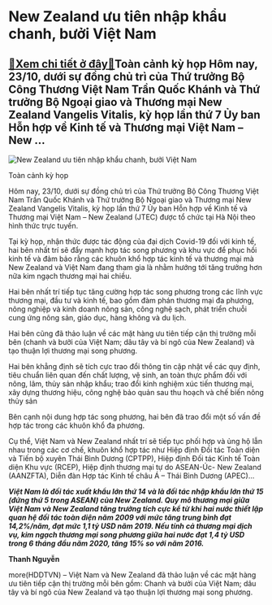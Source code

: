 New Zealand ưu tiên nhập khẩu chanh, bưởi Việt Nam
==================================================

[:gift:Xem chi tiết ở đây:gift:](https://hddtvn.com/new-zealand-uu-tien-nhap-khau-chanh-buoi-viet-nam/)Toàn cảnh kỳ họp Hôm nay, 23/10, dưới sự đồng chủ trì của Thứ trưởng Bộ Công Thương Việt Nam Trần Quốc Khánh và Thứ trưởng Bộ Ngoại giao và Thương mại New Zealand Vangelis Vitalis, kỳ họp lần thứ 7 Ủy ban Hỗn hợp về Kinh tế và Thương mại Việt Nam – New …
--------------------------------------------------------------------------------------------------------------------------------------------------------------------------------------------------------------------------------------------------------------





![New Zealand ưu tiên nhập khẩu chanh, bưởi Việt Nam](https://haiquanonline.com.vn/stores/news_dataimages/thanhnt/102020/23/14/in_article/5649_toan_cYnh_23.jpg?rt=20201023145651 "New Zealand ưu tiên nhập khẩu chanh, bưởi Việt Nam")


Toàn cảnh kỳ họp



Hôm nay, 23/10, dưới sự đồng chủ trì của Thứ trưởng Bộ Công Thương Việt Nam Trần Quốc Khánh và Thứ trưởng Bộ Ngoại giao và Thương mại New Zealand Vangelis Vitalis, kỳ họp lần thứ 7 Ủy ban Hỗn hợp về Kinh tế và Thương mại Việt Nam – New Zealand (JTEC) được tổ chức tại Hà Nội theo hình thức trực tuyến.


Tại kỳ họp, nhận thức được tác động của đại dịch Covid-19 đối với kinh tế, hai bên nhất trí sẽ đẩy mạnh hợp tác song phương và khu vực để phục hồi kinh tế và đảm bảo rằng các khuôn khổ hợp tác kinh tế và thương mại mà New Zealand và Việt Nam đang tham gia là nhằm hướng tới tăng trưởng hơn nữa kim ngạch thương mại hai chiều.


Hai bên nhất trí tiếp tục tăng cường hợp tác song phương trong các lĩnh vực thương mại, đầu tư và kinh tế, bao gồm đàm phán thương mại đa phương, nông nghiệp và kinh doanh nông sản, công nghệ sạch, phát triển chuỗi cung ứng nông sản, giáo dục, hàng không và du lịch.


Hai bên cũng đã thảo luận về các mặt hàng ưu tiên tiếp cận thị trường mỗi bên (chanh và bưởi của Việt Nam; dâu tây và bí ngô của New Zealand) và tạo thuận lợi thương mại song phương.


Hai bên khẳng định sẽ tích cực trao đổi thông tin cập nhật về các quy định, tiêu chuẩn liên quan đến chất lượng, vệ sinh, an toàn thực phẩm đối với nông, lâm, thủy sản nhập khẩu; trao đổi kinh nghiệm xúc tiến thương mại, xây dựng thương hiệu, công nghệ bảo quản sau thu hoạch và chế biến nông thủy sản


Bên cạnh nội dung hợp tác song phương, hai bên đã trao đổi một số vấn đề hợp tác trong các khuôn khổ đa phương.


Cụ thể, Việt Nam và New Zealand nhất trí sẽ tiếp tục phối hợp và ủng hộ lẫn nhau trong các cơ chế, khuôn khổ hợp tác như Hiệp định Đối tác Toàn diện và Tiến bộ xuyên Thái Bình Dương (CPTPP), Hiệp định Đối tác Kinh tế Toàn diện Khu vực (RCEP), Hiệp định thương mại tự do ASEAN-Úc- New Zealand (AANZFTA), Diễn đàn Hợp tác Kinh tế châu Á – Thái Bình Dương (APEC)…





***Việt Nam là đối tác xuất khẩu lớn thứ 14 và là đối tác nhập khẩu lớn thứ 15 (đứng thứ 5 trong ASEAN) của New Zealand. Quy mô thương mại giữa Việt Nam và New Zealand tăng trưởng tích cực kể từ khi hai nước thiết lập quan hệ đối tác toàn diện năm 2009 với mức tăng trung bình đạt 14,2%/năm, đạt mức 1,1 tỷ USD năm 2019. Nếu tính cả thương mại dịch vụ, kim ngạch thương mại song phương giữa hai nước đạt 1,4 tỷ USD trong 6 tháng đầu năm 2020, tăng 15% so với năm 2016.***




**Thanh Nguyễn**



more(HDDTVN) – Việt Nam và New Zealand đã thảo luận về các mặt hàng ưu tiên tiếp cận thị trường mỗi bên gồm: Chanh và bưởi của Việt Nam; dâu tây và bí ngô của New Zealand và tạo thuận lợi thương mại song phương.

